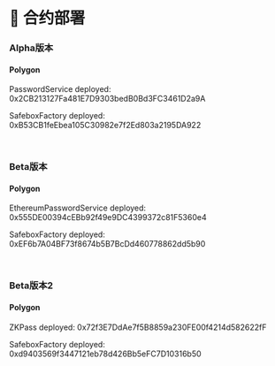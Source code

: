 # 📜 合约部署

### Alpha版本

#### Polygon
PasswordService deployed: 0x2CB213127Fa481E7D9303bedB0Bd3FC3461D2a9A

SafeboxFactory deployed: 0xB53CB1feEbea105C30982e7f2Ed803a2195DA922

<br>

### Beta版本

#### Polygon

EthereumPasswordService deployed: 0x555DE00394cEBb92f49e9DC4399372c81F5360e4

SafeboxFactory deployed: 0xEF6b7A04BF73f8674b5B7BcDd460778862dd5b90

<br>

### Beta版本2

#### Polygon

ZKPass deployed: 0x72f3E7DdAe7f5B8859a230FE00f4214d582622fF

SafeboxFactory deployed: 0xd9403569f3447121eb78d426Bb5eFC7D10316b50

